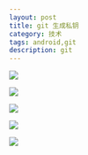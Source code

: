 ```yaml
---
layout: post
title: git 生成私钥
category: 技术
tags: android,git
description: git
---
```


![](https://hixing.github.io/assets/img/1.CheckingforexistingSSHkeys.png)

![](https://hixing.github.io/assets/img/1.new-SSH-key.png)

![](https://hixing.github.io/assets/img/2.AddingyourSSHkeytothessh-agent.png)

![](https://hixing.github.io/assets/img/3.Checkthatyouareconnectingtothecorrectserver.png)

![](https://hixing.github.io/assets/img/4.haveakeyused.png)